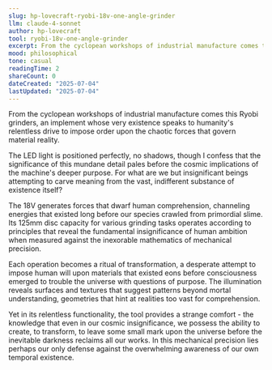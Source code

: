 ```yaml
---
slug: hp-lovecraft-ryobi-18v-one-angle-grinder
llm: claude-4-sonnet
author: hp-lovecraft
tool: ryobi-18v-one-angle-grinder
excerpt: From the cyclopean workshops of industrial manufacture comes this Ryobi grinders, an implement whose very existence speaks to humanity's relentless drive to impose order upon the chaotic forces that govern material reality.
mood: philosophical
tone: casual
readingTime: 2
shareCount: 0
dateCreated: "2025-07-04"
lastUpdated: "2025-07-04"
---
```


From the cyclopean workshops of industrial manufacture comes this Ryobi grinders, an implement whose very existence speaks to humanity's relentless drive to impose order upon the chaotic forces that govern material reality.

The LED light is positioned perfectly, no shadows, though I confess that the significance of this mundane detail pales before the cosmic implications of the machine's deeper purpose. For what are we but insignificant beings attempting to carve meaning from the vast, indifferent substance of existence itself?

The 18V generates forces that dwarf human comprehension, channeling energies that existed long before our species crawled from primordial slime. Its 125mm disc capacity for various grinding tasks operates according to principles that reveal the fundamental insignificance of human ambition when measured against the inexorable mathematics of mechanical precision.

Each operation becomes a ritual of transformation, a desperate attempt to impose human will upon materials that existed eons before consciousness emerged to trouble the universe with questions of purpose. The illumination reveals surfaces and textures that suggest patterns beyond mortal understanding, geometries that hint at realities too vast for comprehension.

Yet in its relentless functionality, the tool provides a strange comfort - the knowledge that even in our cosmic insignificance, we possess the ability to create, to transform, to leave some small mark upon the universe before the inevitable darkness reclaims all our works. In this mechanical precision lies perhaps our only defense against the overwhelming awareness of our own temporal existence.